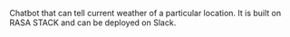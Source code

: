 Chatbot that can tell current weather of a particular location. It is built on RASA STACK and can be deployed on Slack.
